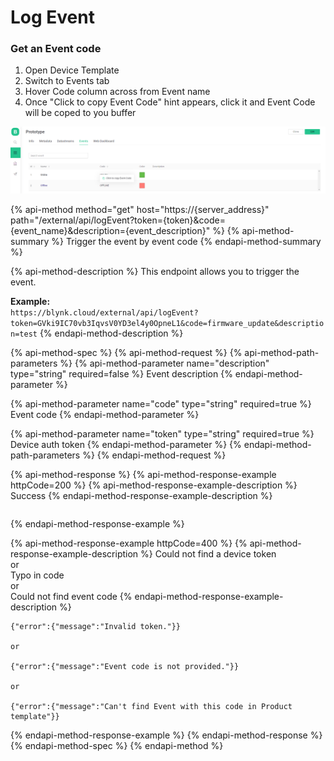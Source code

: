 # Log Event

### Get an Event code

1. Open Device Template
2. Switch to Events tab
3. Hover Code column across from Event name
4. Once "Click to copy Event Code" hint appears, click it and Event Code will be coped to you buffer

![](../.gitbook/assets/copy_event_code.png)

{% api-method method="get" host="https://{server_address}" path="/external/api/logEvent?token={token}&code={event_name}&description={event_description}" %}
{% api-method-summary %}
Trigger the event by event code
{% endapi-method-summary %}

{% api-method-description %}
This endpoint allows you to trigger the event.  
  
**Example:**  
`https://blynk.cloud/external/api/logEvent?token=GVki9IC70vb3IqvsV0YD3el4y0OpneL1&code=firmware_update&description=test`
{% endapi-method-description %}

{% api-method-spec %}
{% api-method-request %}
{% api-method-path-parameters %}
{% api-method-parameter name="description" type="string" required=false %}
Event description
{% endapi-method-parameter %}

{% api-method-parameter name="code" type="string" required=true %}
Event code
{% endapi-method-parameter %}

{% api-method-parameter name="token" type="string" required=true %}
Device auth token
{% endapi-method-parameter %}
{% endapi-method-path-parameters %}
{% endapi-method-request %}

{% api-method-response %}
{% api-method-response-example httpCode=200 %}
{% api-method-response-example-description %}
Success
{% endapi-method-response-example-description %}

```text

```
{% endapi-method-response-example %}

{% api-method-response-example httpCode=400 %}
{% api-method-response-example-description %}
Could not find a device token  
or  
Typo in code  
or  
Could not find event code
{% endapi-method-response-example-description %}

```text
{"error":{"message":"Invalid token."}}

or

{"error":{"message":"Event code is not provided."}}

or

{"error":{"message":"Can't find Event with this code in Product template"}}
```
{% endapi-method-response-example %}
{% endapi-method-response %}
{% endapi-method-spec %}
{% endapi-method %}



